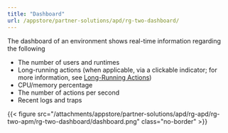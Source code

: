 ```yaml
---
title: "Dashboard"
url: /appstore/partner-solutions/apd/rg-two-dashboard/
---
```


The dashboard of an environment shows real-time information regarding the following

* The number of users and runtimes
* Long-running actions (when applicable, via a clickable indicator; for more information, see [Long-Running Actions](/appstore/partner-solutions/apd/rg-two-long-running-actions/))
* CPU/memory percentage
* The number of actions per second
* Recent logs and traps

{{< figure src="/attachments/appstore/partner-solutions/apd/rg-apd/rg-two-apm/rg-two-dashboard/dashboard.png" class="no-border" >}}
